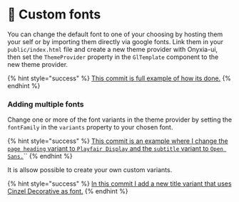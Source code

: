 # 🔡 Custom fonts

You can change the default font to one of your choosing by hosting them your self or by importing them directly via google fonts. Link them in your `public/index.html` file and create a new theme provider with Onyxia-ui, then set the `ThemeProvider` property in the `GlTemplate` component to the new theme provider.

{% hint style="success" %}
[This commit is full example of how its done.](https://github.com/thieryw/crispy-octo-bassoon/commit/978544412d187aa1593715e0cc4b12678ba15ac2)
{% endhint %}

### Adding multiple fonts

Change one or more of the font variants in the theme provider by setting the `fontFamily` in the `variants` property to your chosen font.

{% hint style="success" %}
[This commit is an example where I change the `page heading` variant to `Playfair Display` and the `subtitle` variant to `Open Sans.`](https://github.com/thieryw/crispy-octo-bassoon/commit/7a2003d285d8f3a6b2d5391474af5cc691f03910)``
{% endhint %}

It is allsow possible to create your own custom variants.

{% hint style="success" %}
[In this commit I add a new title variant that uses Cinzel Decorative as font.](https://github.com/thieryw/crispy-octo-bassoon/commit/4d5866f7f7d61feab1e801551400765f7aa1276e)
{% endhint %}
